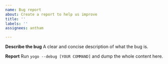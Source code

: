 ```yaml
---
name: Bug report
about: Create a report to help us improve
title: ''
labels: ''
assignees: antham

---
```


**Describe the bug**
A clear and concise description of what the bug is.

**Report**
Run `yogo --debug [YOUR COMMAND]` and dump the whole content here.
